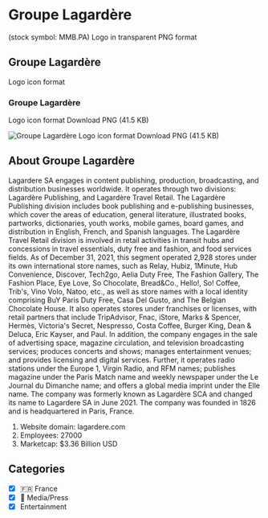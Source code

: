 # Groupe Lagardère
 (stock symbol: MMB.PA) Logo in transparent PNG format

## Groupe Lagardère
 Logo icon format

### Groupe Lagardère
 Logo icon format Download PNG (41.5 KB)

![Groupe Lagardère
 Logo icon format Download PNG (41.5 KB)](/img/orig/MMB.PA-532a26dd.png)

## About Groupe Lagardère


Lagardere SA engages in content publishing, production, broadcasting, and distribution businesses worldwide. It operates through two divisions: Lagardère Publishing, and Lagardère Travel Retail. The Lagardère Publishing division includes book publishing and e-publishing businesses, which cover the areas of education, general literature, illustrated books, partworks, dictionaries, youth works, mobile games, board games, and distribution in English, French, and Spanish languages. The Lagardère Travel Retail division is involved in retail activities in transit hubs and concessions in travel essentials, duty free and fashion, and food services fields. As of December 31, 2021, this segment operated 2,928 stores under its own international store names, such as Relay, Hubiz, 1Minute, Hub Convenience, Discover, Tech2go, Aelia Duty Free, The Fashion Gallery, The Fashion Place, Eye Love, So Chocolate, Bread&Co., Hello!, So! Coffee, Trib's, Vino Volo, Natoo, etc., as well as store names with a local identity comprising BuY Paris Duty Free, Casa Del Gusto, and The Belgian Chocolate House. It also operates stores under franchises or licenses, with retail partners that include TripAdvisor, Fnac, iStore, Marks & Spencer, Hermès, Victoria's Secret, Nespresso, Costa Coffee, Burger King, Dean & Deluca, Eric Kayser, and Paul. In addition, the company engages in the sale of advertising space, magazine circulation, and television broadcasting services; produces concerts and shows; manages entertainment venues; and provides licensing and digital services. Further, it operates radio stations under the Europe 1, Virgin Radio, and RFM names; publishes magazine under the Paris Match name and weekly newspaper under the Le Journal du Dimanche name; and offers a global media imprint under the Elle name. The company was formerly known as Lagardère SCA and changed its name to Lagardere SA in June 2021. The company was founded in 1826 and is headquartered in Paris, France.

1. Website domain: lagardere.com
2. Employees: 27000
3. Marketcap: $3.36 Billion USD


## Categories
- [x] 🇫🇷 France
- [x] 📰 Media/Press
- [x] Entertainment
